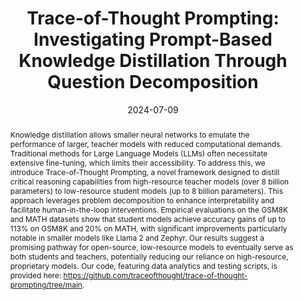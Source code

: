 ---
title: 'Trace-of-Thought Prompting: Investigating Prompt-Based Knowledge Distillation Through Question Decomposition'
authors:
- Tyler McDonald
- Ali Emami
date: '2024-07-09'
publication_types:
- '1'
abstract: 'Knowledge distillation allows smaller neural networks to emulate the performance of larger, teacher models with reduced computational demands. Traditional methods for Large Language Models (LLMs) often necessitate extensive fine-tuning, which limits their accessibility. To address this, we introduce Trace-of-Thought Prompting, a novel framework designed to distill critical reasoning capabilities from high-resource teacher models (over 8 billion parameters) to low-resource student models (up to 8 billion parameters). This approach leverages problem decomposition to enhance interpretability and facilitate human-in-the-loop interventions. Empirical evaluations on the GSM8K and MATH datasets show that student models achieve accuracy gains of up to 113% on GSM8K and 20% on MATH, with significant improvements particularly notable in smaller models like Llama 2 and Zephyr. Our results suggest a promising pathway for open-source, low-resource models to eventually serve as both students and teachers, potentially reducing our reliance on high-resource, proprietary models. Our code, featuring data analytics and testing scripts, is provided here: https://github.com/traceofthought/trace-of-thought-prompting/tree/main.'
publication: '*Proceedings of the 62nd Annual Meeting of the Association for Computational
  Linguistics (Student Research Workshop)* **(ACL SRW 2024)**'
links:
- name: ACL Anthology
  url: https://aclanthology.org/2024.acl-srw.35/
- name: Code
  url: https://github.com/traceofthought/trace-of-thought-prompting/
---